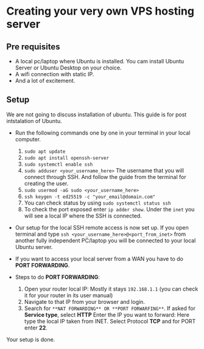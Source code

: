 # Creating your very own VPS hosting server

## Pre requisites
- A local pc/laptop where Ubuntu is installed. You cam install Ubuntu Server or Ubuntu Desktop on your choice.
- A wifi connection with static IP.
- And a lot of excitement.

## Setup
We are not going to discuss installation of ubuntu. This guide is for post intstalation of Ubuntu.
- Run the following commands one by one in your terminal in your local computer.
  1. `sudo apt update`
  2. `sudo apt install openssh-server`
  3. `sudo systemctl enable ssh`
  4. `sudo adduser <your_username_here>` The username that you will connect through SSH. And follow the guide from the terminal for creating the user.
  5. `sudo usermod -aG sudo <your_username_here>`
  6. `ssh keygen -t ed25519 -c "your_email@domain.com"`
  7. You can check status by using `sudo systemctl status ssh`
  8. To check the port exposed enter `ip adder show`. Under the `inet` you will see a local IP where the SSH is connected.
 
- Our setup for the local SSH remote access is now set up. If you open terminal and type `ssh <your_username_here>@<port_from_inet>` from another fully independent PC/laptop you will be connected to your local Ubuntu server.
- If you want to access your local server from a WAN you have to do **PORT FORWARDING**.
- Steps to do **PORT FORWARDING**:
  1. Open your router local IP: Mostly it stays `192.168.1.1` (you can check it for your router in its user manual)
  2. Navigate to that IP from your browser and login.
  3. Search for `**NAT FORWARDING** OR **PORT FORWARFING**`.
     If asked for **Service type**, select **HTTP**
     Enter the IP you want to forward: Here type the local IP taken from INET.
     Select Protocol **TCP** and for PORT enter **22**.

Your setup is done.
